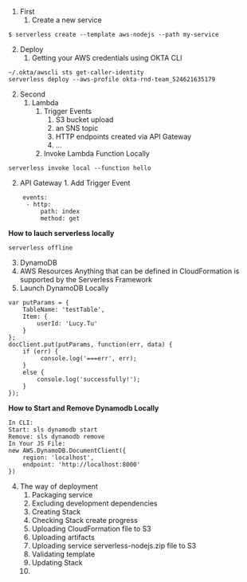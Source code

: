 1. First
   1. Create a new service
```
$ serverless create --template aws-nodejs --path my-service
```
   2. Deploy
      1. Getting your AWS credentials using OKTA CLI
```
~/.okta/awscli sts get-caller-identity
serverless deploy --aws-profile okta-rnd-team_524621635179
```
2. Second
   1. Lambda
      1. Trigger Events
         1. S3 bucket upload
         2. an SNS topic
         3. HTTP endpoints created via API Gateway
         4. ...
      2. Invoke Lambda Function Locally
```
serverless invoke local --function hello
``` 
   2. API Gateway
    1. Add Trigger Event
    
```
    events:
     - http:
         path: index
         method: get
```
**How to lauch serverless locally**
```
serverless offline
```
3. DynamoDB
  1. AWS Resources
  Anything that can be defined in CloudFormation is supported by the Serverless Framework
   2. Launch DynamoDB Locally
```
var putParams = {
    TableName: 'testTable',
    Item: { 
        userId: 'Lucy.Tu'
    }
};
docClient.put(putParams, function(err, data) {
    if (err) {
         console.log('===err', err);
    }
    else {
        console.log('successfully!');
    }
});

```  
**How to Start and Remove Dynamodb Locally**
```
In CLI:
Start: sls dynamodb start
Remove: sls dynamodb remove
In Your JS File:
new AWS.DynamoDB.DocumentClient({
    region: 'localhost',
    endpoint: 'http://localhost:8000'
})
``` 
  
4. The way of deployment
   1. Packaging service
   2. Excluding development dependencies
   3. Creating Stack
   4. Checking Stack create progress
   5. Uploading CloudFormation file to S3
   6. Uploading artifacts
   7. Uploading service serverless-nodejs.zip file to S3
   8. Validating template
   9. Updating Stack
   10. 